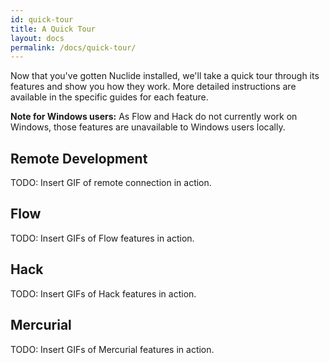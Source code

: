 ```yaml
---
id: quick-tour
title: A Quick Tour
layout: docs
permalink: /docs/quick-tour/
---
```


Now that you've gotten Nuclide installed, we'll take a quick tour through its features and show 
you how they work. More detailed instructions are available in the specific guides for each
feature. 

**Note for Windows users:** As Flow and Hack do not currently work on Windows, those features are 
unavailable to Windows users locally.

## Remote Development

TODO: Insert GIF of remote connection in action.

## Flow

TODO: Insert GIFs of Flow features in action.

## Hack

TODO: Insert GIFs of Hack features in action.

## Mercurial

TODO: Insert GIFs of Mercurial features in action.

